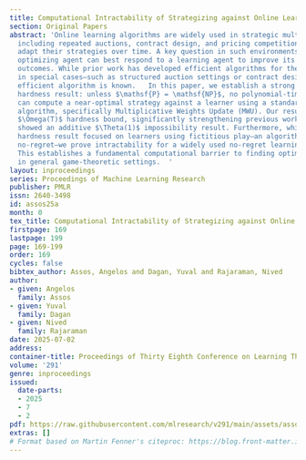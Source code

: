 ```yaml
---
title: Computational Intractability of Strategizing against Online Learners
section: Original Papers
abstract: 'Online learning algorithms are widely used in strategic multi-agent settings,
  including repeated auctions, contract design, and pricing competitions, where agents
  adapt their strategies over time. A key question in such environments is how an
  optimizing agent can best respond to a learning agent to improve its own long-term
  outcomes. While prior work has developed efficient algorithms for the optimizer
  in special cases—such as structured auction settings or contract design—no general
  efficient algorithm is known.   In this paper, we establish a strong computational
  hardness result: unless $\mathsf{P} = \mathsf{NP}$, no polynomial-time optimizer
  can compute a near-optimal strategy against a learner using a standard no-regret
  algorithm, specifically Multiplicative Weights Update (MWU). Our result proves an
  $\Omega(T)$ hardness bound, significantly strengthening previous work that only
  showed an additive $\Theta(1)$ impossibility result. Furthermore, while the prior
  hardness result focused on learners using fictitious play—an algorithm that is not
  no-regret—we prove intractability for a widely used no-regret learning algorithm.
  This establishes a fundamental computational barrier to finding optimal strategies
  in general game-theoretic settings.  '
layout: inproceedings
series: Proceedings of Machine Learning Research
publisher: PMLR
issn: 2640-3498
id: assos25a
month: 0
tex_title: Computational Intractability of Strategizing against Online Learners
firstpage: 169
lastpage: 199
page: 169-199
order: 169
cycles: false
bibtex_author: Assos, Angelos and Dagan, Yuval and Rajaraman, Nived
author:
- given: Angelos
  family: Assos
- given: Yuval
  family: Dagan
- given: Nived
  family: Rajaraman
date: 2025-07-02
address:
container-title: Proceedings of Thirty Eighth Conference on Learning Theory
volume: '291'
genre: inproceedings
issued:
  date-parts:
  - 2025
  - 7
  - 2
pdf: https://raw.githubusercontent.com/mlresearch/v291/main/assets/assos25a/assos25a.pdf
extras: []
# Format based on Martin Fenner's citeproc: https://blog.front-matter.io/posts/citeproc-yaml-for-bibliographies/
---
```

